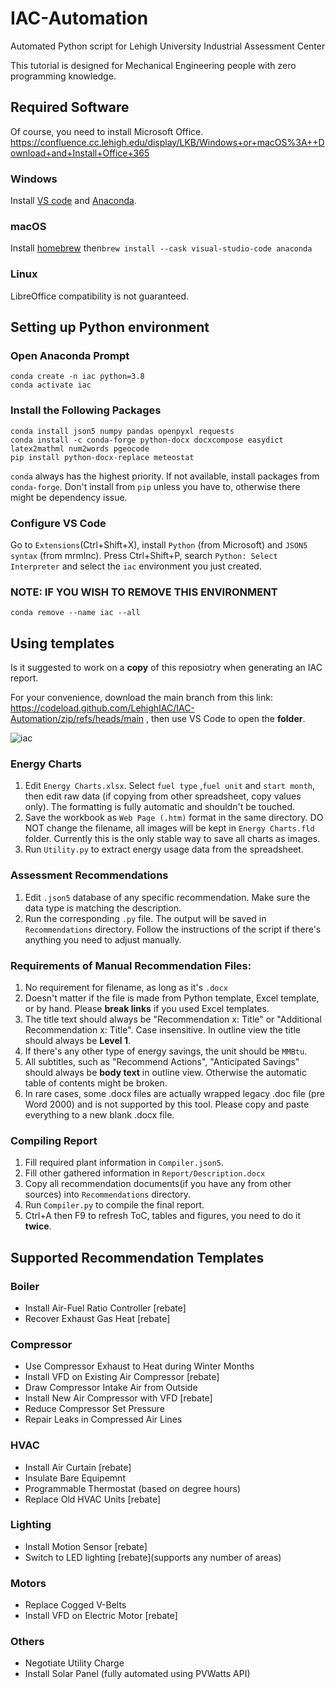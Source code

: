 # IAC-Automation
Automated Python script for Lehigh University Industrial Assessment Center

This tutorial is designed for Mechanical Engineering people with zero programming knowledge.
## Required Software
Of course, you need to install Microsoft Office. https://confluence.cc.lehigh.edu/display/LKB/Windows+or+macOS%3A++Download+and+Install+Office+365
### Windows
Install [VS code](https://code.visualstudio.com/download) and [Anaconda](https://www.anaconda.com/download).
### macOS
Install [homebrew](https://brew.sh) then```brew install --cask visual-studio-code anaconda```
### Linux
LibreOffice compatibility is not guaranteed.

## Setting up Python environment
### Open Anaconda Prompt
```
conda create -n iac python=3.8 
conda activate iac 
```
### Install the Following Packages
```
conda install json5 numpy pandas openpyxl requests
conda install -c conda-forge python-docx docxcompose easydict latex2mathml num2words pgeocode
pip install python-docx-replace meteostat
```
`conda` always has the highest priority. If not available, install packages from `conda-forge`. Don't install from `pip` unless you have to, otherwise there might be dependency issue.
### Configure VS Code
Go to `Extensions`(Ctrl+Shift+X), install `Python` (from Microsoft) and `JSON5 syntax` (from mrmlnc).
Press Ctrl+Shift+P, search `Python: Select Interpreter` and select the `iac` environment you just created.
### NOTE: IF YOU WISH TO REMOVE THIS ENVIRONMENT
```
conda remove --name iac --all
```

## Using templates
Is it suggested to work on a **copy** of this reposiotry when generating an IAC report. 

For your convenience, download the main branch from this link: https://codeload.github.com/LehighIAC/IAC-Automation/zip/refs/heads/main , then use VS Code to open the **folder**.

![iac](https://github.com/LehighIAC/IAC-Automation/assets/12702149/fabb6817-7c5a-4e76-9bfe-661a4d2643a5)

### Energy Charts
1. Edit `Energy Charts.xlsx`. Select `fuel type` ,`fuel unit` and `start month`, then edit raw data (if copying from other spreadsheet, copy values only). The formatting is fully automatic and shouldn't be touched.
2. Save the workbook as `Web Page (.htm)` format in the same directory. DO NOT change the filename, all images will be  kept in `Energy Charts.fld` folder. Currently  this is the only stable way to save all charts as images.
3. Run `Utility.py` to extract energy usage data from the spreadsheet.
### Assessment Recommendations
1. Edit `.json5` database of any specific recommendation. Make sure the data type is matching the description.
2. Run the corresponding `.py` file. The output will be saved in `Recommendations` directory. Follow the instructions of the script if there's anything you need to adjust manually.
### Requirements of Manual Recommendation Files:
1. No requirement for filename, as long as it's `.docx`
2. Doesn't matter if the file is made from Python template, Excel template, or by hand. Please **break links** if you used Excel templates.
3. The title text should always be "Recommendation x: Title" or "Additional Recommendation x: Title". Case insensitive. In outline view the title should always be **Level 1**.
4. If there's any other type of energy savings, the unit should be `MMBtu`.
5. All subtitles, such as "Recommend Actions", "Anticipated Savings" should always be **body text** in outline view. Otherwise the automatic table of contents might be broken.
6. In rare cases, some .docx files are actually wrapped legacy .doc file (pre Word 2000) and is not supported by this tool. Please copy and paste everything to a new blank .docx file. 
### Compiling Report
1. Fill required plant information in `Compiler.json5`.
2. Fill other gathered information in `Report/Description.docx`
3. Copy all recommendation documents(if you have any from other sources) into `Recommendations` directory.
4. Run `Compiler.py` to compile the final report.
5. Ctrl+A then F9 to refresh ToC, tables and figures, you need to do it **twice**.

## Supported Recommendation Templates
### Boiler
* Install Air-Fuel Ratio Controller [rebate]
* Recover Exhaust Gas Heat [rebate]
### Compressor
* Use Compressor Exhaust to Heat during Winter Months
* Install VFD on Existing Air Compressor [rebate]
* Draw Compressor Intake Air from Outside
* Install New Air Compressor with VFD [rebate]
* Reduce Compressor Set Pressure
* Repair Leaks in Compressed Air Lines
### HVAC
* Install Air Curtain [rebate]
* Insulate Bare Equipemnt
* Programmable Thermostat (based on degree hours)
* Replace Old HVAC Units [rebate]
### Lighting
* Install Motion Sensor [rebate]
* Switch to LED lighting [rebate](supports any number of areas)
### Motors
* Replace Cogged V-Belts
* Install VFD on Electric Motor [rebate]
### Others
* Negotiate Utility Charge
* Install Solar Panel (fully automated using PVWatts API)